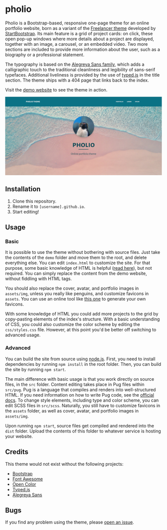 # pholio

Pholio is a Bootstrap-based, responsive one-page theme for an online portfolio website, born as a variant of the [Freelancer theme](https://startbootstrap.com/theme/freelancer) developed by [StartBootstrap](https://startbootstrap.com/). Its main feature is a grid of project cards: on click, these open pop-up windows where more details about a project are displayed, together with an image, a carousel, or an embedded video. Two more sections are included to provide more information about the user, such as a biography or a professional statement.

The typography is based on the [Alegreya Sans family](https://www.huertatipografica.com/en/fonts/alegreya-sans-ht), which adds a calligraphic touch to the traditional cleanliness and legibility of sans-serif typefaces. Additional liveliness is provided by the use of [typed.js](https://mattboldt.com/demos/typed-js/) in the title section. The theme ships with a 404 page that links back to the index.

Visit the [demo website](https://pholio.netlify.app) to see the theme in action.

![](https://github.com/piazzai/pholio/blob/master/screenshot.jpg)

## Installation

1.  Clone this repository.
2.  Rename it to `[username].github.io`.
3.  Start editing!

## Usage

### Basic

It is possible to use the theme without bothering with source files. Just take the contents of the `demo` folder and move them to the root, and delete everything else. You can edit `index.html` to customize the site. For that purpose, some basic knowledge of HTML is helpful ([read here](https://developer.mozilla.org/en-US/docs/Learn/HTML)), but not required. You can simply replace the content from the demo website, without fiddling with HTML tags.

You should also replace the cover, avatar, and portfolio images in `assets/img`, unless you really like penguins, and customize favicons in `assets`. You can use an online tool like [this one](https://favicon.io/) to generate your own favicons.

With some knowledge of HTML you could add more projects to the grid by copy-pasting elements of the index's structure. With a basic understanding of CSS, you could also customize the color scheme by editing the `css/styles.css` file. However, at this point you'd be better off switching to advanced usage.

### Advanced

You can build the site from source using [node.js](https://nodejs.org/en/). First, you need to install dependencies by running `npm install` in the root folder. Then, you can build the site by running `npm start`.

The main difference with basic usage is that you work directly on source files, in the `src` folder. Content editing takes place in Pug files within `src/pug`. Pug is a language that compiles and renders into well-structured HTML. If you need information on how to write Pug code, see the [official docs](https://pugjs.org/). To change style elements, including type and color scheme, you can edit SCSS files in `src/scss`. Naturally, you still have to customize favicons in the `assets` folder, as well as cover, avatar, and portfolio images in `assets/img`.

Upon running `npm start`, source files get compiled and rendered into the `dist` folder. Upload the contents of this folder to whatever service is hosting your website.

## Credits

This theme would not exist without the following projects:

- [Bootstrap](https://getbootstrap.com/)
- [Font Awesome](https://fontawesome.com/)
- [Open Color](https://yeun.github.io/open-color/)
- [Typed.js](https://mattboldt.com/demos/typed-js/)
- [Alegreya Sans](https://www.huertatipografica.com/en/fonts/alegreya-sans-ht)

## Bugs

If you find any problem using the theme, please [open an issue](https://github.com/piazzai/pholio/issues).
